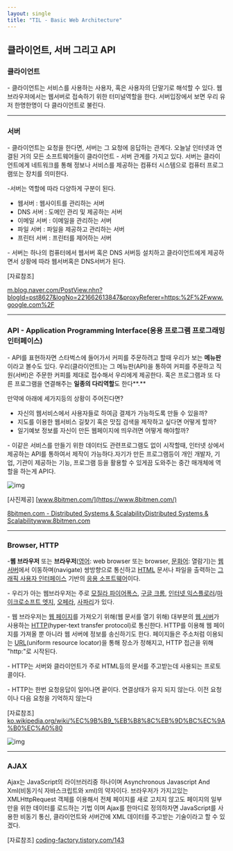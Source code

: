 ```yaml
---
layout: single
title: "TIL - Basic Web Architecture"
---
```


## **클라이언트, 서버 그리고 API**

### **클라이언트**

\- 클라이언트는 서비스를 사용하는 사용자, 혹은 사용자의 단말기로 해석할 수 있다. 웹브라우저에서는 웹서버로 접속하기 위한 터미널역할을 한다. 서버입장에서 보면 우리 유저 한명한명이 다 클라이언트로 불린다. 

 

------

### **서버**

\- 클라이언트는 요청을 한다면, 서버는 그 요청에 응답하는 관계다. 오늘날 인터넷과 연결된 거의 모든 소프트웨어들이 클라이언트 - 서버 관계를 가지고 있다. 서버는 클라이언트에게 네트워크를 통해 정보나 서비스를 제공하는 컴퓨터 시스템으로 컴퓨터 프로그램또는 장치를 의미한다.

-서버는 역할에 따라 다양하게 구분이 된다. 

- 웹서버 : 웹사이트를 관리하는 서버
- DNS 서버 : 도메인 관리 및 제공하는 서버
- 이메일 서버 : 이메일을 관리하는 서버
- 파일 서버 : 파일을 제공하고 관리하는 서버
- 프린터 서버 : 프린터를 제어하는 서버

\- 서버는 하나의 컴퓨터에서 웹서버 혹은 DNS 서버등 설치하고 클라이언트에게 제공하면서 상황에 따라 웹서버혹은 DNS서버가 된다.

 

[자료참조] 

[m.blog.naver.com/PostView.nhn?blogId=pst8627&logNo=221662613847&proxyReferer=https:%2F%2Fwww.google.com%2F](https://m.blog.naver.com/PostView.nhn?blogId=pst8627&logNo=221662613847&proxyReferer=https:%2F%2Fwww.google.com%2F)



------

### **API - Application Programming Interface(응용 프로그램 프로그래밍 인터페이스)**

\- API를 표현하자면 스타벅스에 들어가서 커피를 주문하려고 할때 우리가 보는 **메뉴판**이라고 볼수도 있다. 우리(클라이언트)는 그 메뉴판(API)을 통하여 커피를 주문하고 직원(서버)은 주문한 커피를 제대로 접수해서 우리에게 제공한다. 혹은 프로그램과 또 다른 프로그램을 연결해주는 **일종의 다리역할**도 한다**.** 

만약에 아래에 세가지등의 상황이 주어진다면?

- 자신의 웹서비스에서 사용자들로 하여금 결제가 가능하도록 만들 수 있을까?
- 지도를 이용한 웹서비스 길찾기 혹은 맛집 검색을 제작하고 싶다면 어떻게 할까?
- 일기예보 정보를 자신이 만든 웹페이지에 띄우려면 어떻게 해야할까?

\- 이같은 서비스를 만들기 위한 데이터도 관련프로그램도 없이 시작할때, 인터넷 상에서 제공하는 API를 통하여서 제작이 가능하다.자기가 만든 프로그램등이 개인 개발자, 기업, 기관이 제공하는 기능, 프로그램 등을 활용할 수 있게끔 도와주는 중간 매개체에 역할을 하는게 API다.

 



![img](https://blog.kakaocdn.net/dn/VRZBm/btqRv9SeUFw/iZsi6WEckMXh7KF2eWRUz0/img.png)



[사진제공] [www.8bitmen.com/](https://www.8bitmen.com/)

[ 8bitmen.com - Distributed Systems & ScalabilityDistributed Systems & Scalabilitywww.8bitmen.com](https://www.8bitmen.com/)

------

### **Browser, HTTP**

-**웹 브라우저** 또는 **브라우저**([영어](https://ko.wikipedia.org/wiki/영어): web browser 또는 browser, [문화어](https://ko.wikipedia.org/wiki/문화어): 열람기)는 [웹 서버](https://ko.wikipedia.org/wiki/웹_서버)에서 이동하며(navigate) 쌍방향으로 통신하고 [HTML](https://ko.wikipedia.org/wiki/HTML) 문서나 파일을 출력하는 [그래픽 사용자 인터페이스](https://ko.wikipedia.org/wiki/그래픽_사용자_인터페이스) 기반의 [응용 소프트웨어](https://ko.wikipedia.org/wiki/응용_소프트웨어)이다.

\- 우리가 아는 웹브라우저는 주로 [모질라 파이어폭스](https://ko.wikipedia.org/wiki/모질라_파이어폭스), [구글 크롬](https://ko.wikipedia.org/wiki/구글_크롬), [인터넷 익스플로러](https://ko.wikipedia.org/wiki/인터넷_익스플로러)/[마이크로소프트 엣지](https://ko.wikipedia.org/wiki/마이크로소프트_엣지), [오페라](https://ko.wikipedia.org/wiki/오페라_(웹_브라우저)), [사파리](https://ko.wikipedia.org/wiki/사파리_(웹_브라우저))가 있다.

\- 웹 브라우저는 [웹 페이지](https://ko.wikipedia.org/wiki/웹_페이지)를 가져오기 위해(웹 문서를 열기 위해) 대부분의 [웹 서버](https://ko.wikipedia.org/wiki/웹_서버)가 사용하는 [HTTP](https://ko.wikipedia.org/wiki/HTTP)(hyper-text transfer protocol)로 통신한다. HTTP를 이용해 웹 페이지를 가져올 뿐 아니라 웹 서버에 정보를 송신하기도 한다. 페이지들은 주소처럼 이용되는 [URL](https://ko.wikipedia.org/wiki/URL)(uniform resource locator)을 통해 장소가 정해지고, HTTP 접근을 위해 "http:"로 시작된다.

\- HTTP는 서버와 클라이언트가 주로 HTML등의 문서를 주고받는데 사용되는 프로토콜이다. 

\- HTTP는 한번 요청응답이 일어나면 끝이다. 연결상태가 유지 되지 않는다. 이전 요청이나 다음 요청을 기억하지 않는다

 

[자료참조] [ko.wikipedia.org/wiki/%EC%9B%B9_%EB%B8%8C%EB%9D%BC%EC%9A%B0%EC%A0%80](https://ko.wikipedia.org/wiki/웹_브라우저)





![img](https://blog.kakaocdn.net/dn/druK2p/btqRptLhe4X/LVHSQDLokOMwfllpPnHsOk/img.png)



------

### **AJAX**

Ajax는 JavaScript의 라이브러리중 하나이며 Asynchronous Javascript And Xml(비동기식 자바스크립트와 xml)의 약자이다. 브라우저가 가지고있는 XMLHttpRequest 객체를 이용해서 전체 페이지를 새로 고치지 않고도 페이지의 일부만을 위한 데이터를 로드하는 기법 이며 Ajax를 한마디로 정의하자면 JavaScript를 사용한 비동기 통신, 클라이언트와 서버간에 XML 데이터를 주고받는 기술이라고 할 수 있겠다.

 

[자료참조] [coding-factory.tistory.com/143](https://coding-factory.tistory.com/143)